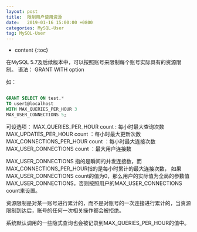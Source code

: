 ```yaml
---
layout: post
title:  限制用户使用资源
date:   2019-01-16 15:00:00 +0800
categories: MySQL-User
tag: MySQL-User
---
```


* content
{:toc}



在MySQL 5.7及后续版本中，可以按照账号来限制每个账号实际具有的资源限制。
语法：
GRANT  WITH option

如：
```sql

GRANT SELECT ON test.* 
TO user1@localhost 
WITH MAX_QUERIES_PER_HOUR 3
MAX_USER_CONNECTIONS 5;

```
可设选项：
MAX_QUERIES_PER_HOUR count : 每小时最大查询次数
MAX_UPDATES_PER_HOUR count ：每小时最大更新次数
MAX_CONNECTIONS_PER_HOUR count ：每小时最大连接次数
MAX_USER_CONNECTIONS count ：最大用户连接数


MAX_USER_CONNECTIONS 指的是瞬间的并发连接数，而MAX_CONNECTIONS_PER_HOUR指的是每小时累计的最大连接次数，
如果MAX_USER_CONNECTIONS count的值为0，那么用户的实际值为全局的参数值MAX_USER_CONNECTIONS，否则按照用户的MAX_USER_CONNECTIONS count来设置。

资源限制是对某一账号进行累计的，而不是对账号的一次连接进行累计的，当资源限制到达后，账号的任何一次相关操作都会被拒绝。

系统默认调用的一些隐式查询也会被记录到MAX_QUERIES_PER_HOUR的值中。


